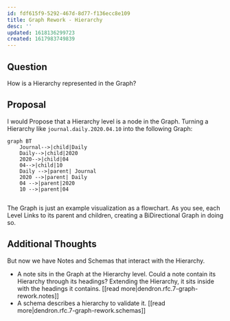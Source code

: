 ```yaml
---
id: fdf615f9-5292-467d-8d77-f136ecc8e109
title: Graph Rework - Hierarchy
desc: ''
updated: 1618136299723
created: 1617983749839
---
```

## Question

How is a Hierarchy represented in the Graph?

## Proposal

I would Propose that a Hierarchy level is a node in the Graph.
Turning a Hierarchy like `journal.daily.2020.04.10` into the following Graph:

```mermaid
graph BT
    Journal-->|child|Daily
    Daily-->|child|2020
    2020-->|child|04
    04-->|child|10
    Daily -->|parent| Journal
    2020 -->|parent| Daily
    04 -->|parent|2020
    10 -->|parent|04
    
```

The Graph is just an example visualization as a flowchart. As you see, each Level Links to its parent and children, creating a BiDirectional Graph in doing so.

## Additional Thoughts

But now we have Notes and Schemas that interact with the Hierarchy.

- A note sits in the Graph at the Hierarchy level.
  Could a note contain its Hierarchy through its headings?
  Extending the Hierarchy, it sits inside with the headings it contains.
  [[read more|dendron.rfc.7-graph-rework.notes]]
- A schema describes a hierarchy to validate it.
  [[read more|dendron.rfc.7-graph-rework.schemas]]

